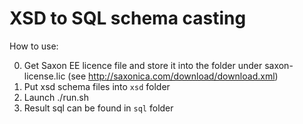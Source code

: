 XSD to SQL schema casting
========

How to use:

0. Get Saxon EE licence file and store it into the folder under saxon-license.lic (see http://saxonica.com/download/download.xml)
1. Put xsd schema files into `xsd` folder
2. Launch ./run.sh
3. Result sql can be found in `sql` folder

